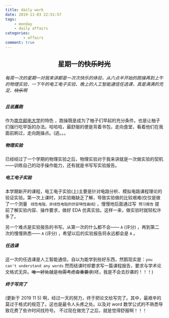 ```yaml
---
title: daily work
date: 2019-11-03 22:51:57
tags: 
    - monday
    - daily affairs
categories: 
        - affairs
comment: true
---
```

<center>

## 星期一的~~快乐时光~~

</center>



###### 每周一次的星期一对我来讲都是一次次快乐的体验，从六点半开始的跑操再到上午的物理实验、一下午的电工电子实验、晚上的人工智能通信任选课，真是满满的充足、~~快乐~~啊
<!-- more -->

##### 且说晨跑
作为[南京邮电大学](http://www.njupt.edu.cn)的特色 ，跑操既是成为了柚子们早起的充分条件。也是让柚子们强行吃早饭的办法。哈哈哈，最舒服的便是背着书包，走向食堂，看着他们在我面前刷过，走向跑操点。(逃。。。

##### 物理实验
已经经过了一个学期的物理实验之后，物理实验对于我来讲就是一次做实验的契机——训练自己的动手操作能力，还有就是书写写实验报告。
##### 电工电子实验

本学期新开的课程，电工电子实验(上)主要是针对电路分析、模拟电路课程理论的验证实验。第一次上课时，对实验箱缺乏了解，导致实验做的比较艰难(仅仅是做了一个测量 ` 线性电阻、非线性电阻的伏安特性曲线`) ，慢慢地后面通过写` 预习报告` 提前了解实验内容、操作要求，做好 EDA 仿真实验。这样一来，做实验时就轻松许多了。  

另一个难点是实验报告的书写。从第一次的什么都不会—— `A` (评分)  ，再到第二次的慢慢熟悉—— `A` (评分) ，希望以后的实验报告将永远都会是 `A` 。
##### 任选课

这一次的任选课是人工智能通信，自以为能学到些好东西，然鹅现实是：`you can't understand any words` 然而结课时却要求写一篇课程报告，要求与学术论文格式无异。~~唯一好处就是勿需考虑查重要求~~(呸，我是不会去抄袭的！！！)  

##### 终于写完了
(更新于 2019 11 5)
啊，经过一天的努力，终于把论文给写完了。其中，最艰辛的莫过于格式的规范了。这也是最令人头疼之处。以及对 word 数学公式的不熟悉导致花费了些许时间找符号。
不过现在做完了之后，就是觉得舒服啊！！！
